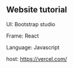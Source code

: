 ## Website tutorial

UI: Bootstrap studio

Frame: React

Language: Javascript

host: https://vercel.com/
